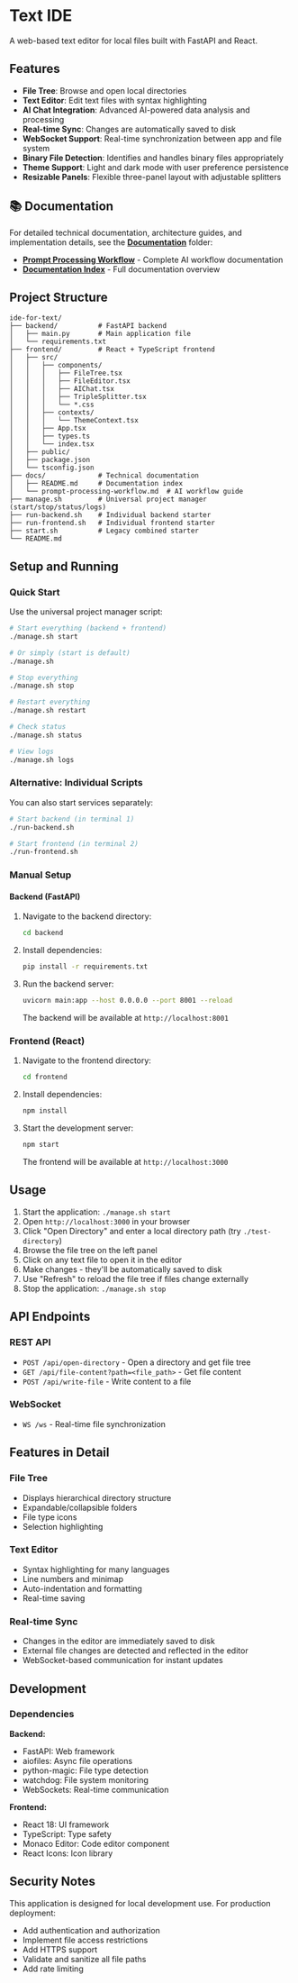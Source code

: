 # Text IDE

A web-based text editor for local files built with FastAPI and React.

## Features

- **File Tree**: Browse and open local directories
- **Text Editor**: Edit text files with syntax highlighting  
- **AI Chat Integration**: Advanced AI-powered data analysis and processing
- **Real-time Sync**: Changes are automatically saved to disk
- **WebSocket Support**: Real-time synchronization between app and file system
- **Binary File Detection**: Identifies and handles binary files appropriately
- **Theme Support**: Light and dark mode with user preference persistence
- **Resizable Panels**: Flexible three-panel layout with adjustable splitters

## 📚 Documentation

For detailed technical documentation, architecture guides, and implementation details, see the **[Documentation](./docs/)** folder:

- **[Prompt Processing Workflow](./docs/prompt-processing-workflow.md)** - Complete AI workflow documentation
- **[Documentation Index](./docs/README.md)** - Full documentation overview

## Project Structure

```
ide-for-text/
├── backend/          # FastAPI backend
│   ├── main.py       # Main application file
│   └── requirements.txt
├── frontend/         # React + TypeScript frontend
│   ├── src/
│   │   ├── components/
│   │   │   ├── FileTree.tsx
│   │   │   ├── FileEditor.tsx
│   │   │   ├── AIChat.tsx
│   │   │   ├── TripleSplitter.tsx
│   │   │   └── *.css
│   │   ├── contexts/
│   │   │   └── ThemeContext.tsx
│   │   ├── App.tsx
│   │   ├── types.ts
│   │   └── index.tsx
│   ├── public/
│   ├── package.json
│   └── tsconfig.json
├── docs/             # Technical documentation
│   ├── README.md     # Documentation index
│   └── prompt-processing-workflow.md  # AI workflow guide
├── manage.sh         # Universal project manager (start/stop/status/logs)
├── run-backend.sh    # Individual backend starter
├── run-frontend.sh   # Individual frontend starter
├── start.sh          # Legacy combined starter
└── README.md
```

## Setup and Running

### Quick Start

Use the universal project manager script:

```bash
# Start everything (backend + frontend)
./manage.sh start

# Or simply (start is default)
./manage.sh

# Stop everything
./manage.sh stop

# Restart everything
./manage.sh restart

# Check status
./manage.sh status

# View logs
./manage.sh logs
```

### Alternative: Individual Scripts

You can also start services separately:

```bash
# Start backend (in terminal 1)
./run-backend.sh

# Start frontend (in terminal 2)
./run-frontend.sh
```

### Manual Setup

#### Backend (FastAPI)

1. Navigate to the backend directory:
   ```bash
   cd backend
   ```

2. Install dependencies:
   ```bash
   pip install -r requirements.txt
   ```

3. Run the backend server:
   ```bash
   uvicorn main:app --host 0.0.0.0 --port 8001 --reload
   ```

   The backend will be available at `http://localhost:8001`

### Frontend (React)

1. Navigate to the frontend directory:
   ```bash
   cd frontend
   ```

2. Install dependencies:
   ```bash
   npm install
   ```

3. Start the development server:
   ```bash
   npm start
   ```

   The frontend will be available at `http://localhost:3000`

## Usage

1. Start the application: `./manage.sh start`
2. Open `http://localhost:3000` in your browser
3. Click "Open Directory" and enter a local directory path (try `./test-directory`)
4. Browse the file tree on the left panel
5. Click on any text file to open it in the editor
6. Make changes - they'll be automatically saved to disk
7. Use "Refresh" to reload the file tree if files change externally
8. Stop the application: `./manage.sh stop`

## API Endpoints

### REST API

- `POST /api/open-directory` - Open a directory and get file tree
- `GET /api/file-content?path=<file_path>` - Get file content
- `POST /api/write-file` - Write content to a file

### WebSocket

- `WS /ws` - Real-time file synchronization

## Features in Detail

### File Tree
- Displays hierarchical directory structure
- Expandable/collapsible folders
- File type icons
- Selection highlighting

### Text Editor
- Syntax highlighting for many languages
- Line numbers and minimap
- Auto-indentation and formatting
- Real-time saving

### Real-time Sync
- Changes in the editor are immediately saved to disk
- External file changes are detected and reflected in the editor
- WebSocket-based communication for instant updates

## Development

### Dependencies

**Backend:**
- FastAPI: Web framework
- aiofiles: Async file operations
- python-magic: File type detection
- watchdog: File system monitoring
- WebSockets: Real-time communication

**Frontend:**
- React 18: UI framework
- TypeScript: Type safety
- Monaco Editor: Code editor component
- React Icons: Icon library

## Security Notes

This application is designed for local development use. For production deployment:
- Add authentication and authorization
- Implement file access restrictions
- Add HTTPS support
- Validate and sanitize all file paths
- Add rate limiting